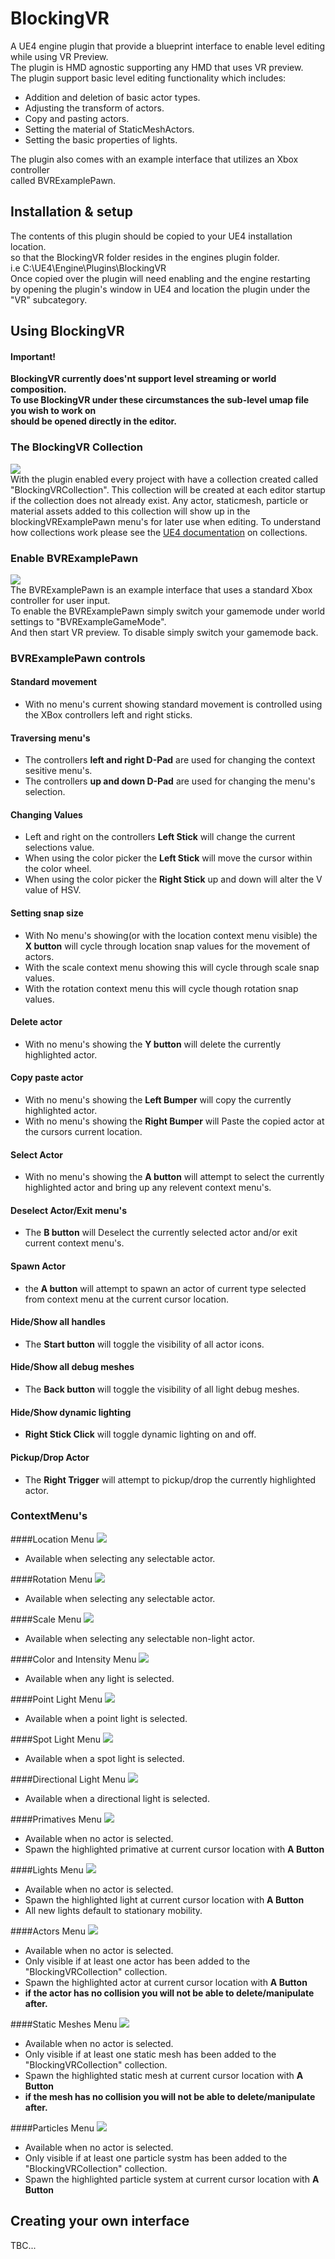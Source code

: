 # BlockingVR
A UE4 engine plugin that provide a blueprint interface to enable level editing while using VR Preview.<br>
The plugin is HMD agnostic supporting any HMD that uses VR preview.<br>
The plugin support basic level editing functionality which includes:<br>
* Addition and deletion of basic actor types.
* Adjusting the transform of actors.
* Copy and pasting actors.
* Setting the material of StaticMeshActors.
* Setting the basic properties of lights.

The plugin also comes with an example interface that utilizes an Xbox controller<br>
called BVRExamplePawn.

## Installation & setup

The contents of this plugin should be copied to your UE4 installation location.<br>
so that the BlockingVR folder resides in the engines plugin folder.<br>
i.e C:\UE4\Engine\Plugins\BlockingVR<br>
Once copied over the plugin will need enabling and the engine restarting<br>
by opening the plugin's window in UE4 and location the plugin under the "VR" subcategory.

## Using BlockingVR
#### Important! ####
**BlockingVR currently does'nt support level streaming or world composition.<br>**
**To use BlockingVR under these circumstances the sub-level umap file you wish to work on<br>**
**should be opened directly in the editor.**
### The BlockingVR Collection
![](http://i.imgur.com/WbWD2R0.jpg)<br>
With the plugin enabled every project with have a collection created called "BlockingVRCollection". This collection will be created at each editor startup if the collection does not already exist. Any actor, staticmesh, particle or material
assets added to this collection will show up in the blockingVRExamplePawn menu's for later use when editing. To understand how collections work please see the [UE4 documentation](https://docs.unrealengine.com/latest/INT/Engine/Content/Browser/UserGuide/Collections/index.html) on collections.

### Enable BVRExamplePawn
![](http://i.imgur.com/UlptBnF.jpg)<br>
The BVRExamplePawn is an example interface that uses a standard Xbox controller for user input.<br>
To enable the BVRExamplePawn simply switch your gamemode under world settings to "BVRExampleGameMode".<br>
And then start VR preview. To disable simply switch your gamemode back.

### BVRExamplePawn controls
#### Standard movement
* With no menu's current showing standard movement is controlled using the XBox controllers left and right sticks.

#### Traversing menu's
* The controllers **left and right D-Pad** are used for changing the context sesitive menu's.
* The controllers **up and down D-Pad** are used for changing the menu's selection.

#### Changing Values
* Left and right on the controllers **Left Stick** will change the current selections value.
* When using the color picker the **Left Stick** will move the cursor within the color wheel.
* When using the color picker the **Right Stick** up and down will alter the V value of HSV.

#### Setting snap size
* With No menu's showing(or with the location context menu visible) the **X button** will cycle through location snap values for the movement of actors.
* With the scale context menu showing this will cycle through scale snap values.
* With the rotation context menu this will cycle though rotation snap values.

#### Delete actor
* With no menu's showing the **Y button** will delete the currently highlighted actor.

#### Copy paste actor
* With no menu's showing the **Left Bumper** will copy the currently highlighted actor.
* With no menu's showing the **Right Bumper** will Paste the copied actor at the cursors current location.

#### Select Actor
* With no menu's showing the **A button** will attempt to select the currently highlighted actor and bring up any relevent context menu's.

#### Deselect Actor/Exit menu's
* The **B button** will Deselect the currently selected actor and/or exit current context menu's.

#### Spawn Actor
* the **A button** will attempt to spawn an actor of current type selected from context menu at the current cursor location.

#### Hide/Show all handles
* The **Start button** will toggle the visibility of all actor icons.

#### Hide/Show all debug meshes
* The **Back button** will toggle the visibility of all light debug meshes.

#### Hide/Show dynamic lighting
* **Right Stick Click** will toggle dynamic lighting on and off.

#### Pickup/Drop Actor
* The **Right Trigger** will attempt to pickup/drop the currently highlighted actor.

### ContextMenu's
####Location Menu
![](http://imgur.com/Lb0fVWG.jpg)<br>
* Available when selecting any selectable actor.

####Rotation Menu
![](http://imgur.com/l7Alaut.jpg)<br>
* Available when selecting any selectable actor.

####Scale Menu
![](http://imgur.com/vr9HrXk.jpg)<br>
* Available when selecting any selectable non-light actor.

####Color and Intensity Menu
![](http://imgur.com/4VAxEj6.jpg)<br>
* Available when any light is selected.

####Point Light Menu
![](http://imgur.com/UoevTjz.jpg)<br>
* Available when a point light is selected.

####Spot Light Menu
![](http://imgur.com/rHkJ4Vc.jpg)<br>
* Available when a spot light is selected.

####Directional Light Menu
![](http://imgur.com/AqY8AJj.jpg)<br>
* Available when a directional light is selected.

####Primatives Menu
![](http://imgur.com/SOdVRAV.jpg)<br>
* Available when no actor is selected.
* Spawn the highlighted primative at current cursor location with **A Button**

####Lights Menu
![](http://imgur.com/v5mFY1A.jpg)<br>
* Available when no actor is selected.
* Spawn the highlighted light at current cursor location with **A Button**
* All new lights default to stationary mobility.

####Actors Menu
![](http://imgur.com/hgLZEon.jpg)<br>
* Available when no actor is selected.
* Only visible if at least one actor has been added to the "BlockingVRCollection" collection.
* Spawn the highlighted actor at current cursor location with **A Button**
* **if the actor has no collision you will not be able to delete/manipulate after.**

####Static Meshes Menu
![](http://imgur.com/Fsoqy0o.jpg)<br>
* Available when no actor is selected.
* Only visible if at least one static mesh has been added to the "BlockingVRCollection" collection.
* Spawn the highlighted static mesh at current cursor location with **A Button**
* **if the mesh has no collision you will not be able to delete/manipulate after.**

####Particles Menu
![](http://imgur.com/JxJI3cj.jpg)<br>
* Available when no actor is selected.
* Only visible if at least one particle systm has been added to the "BlockingVRCollection" collection.
* Spawn the highlighted particle system at current cursor location with **A Button**

## Creating your own interface
TBC...
